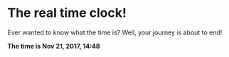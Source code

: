 # The real time clock!

Ever wanted to know what the time is? Well, your journey is about to end!

**The time is Nov 21, 2017, 14:48**